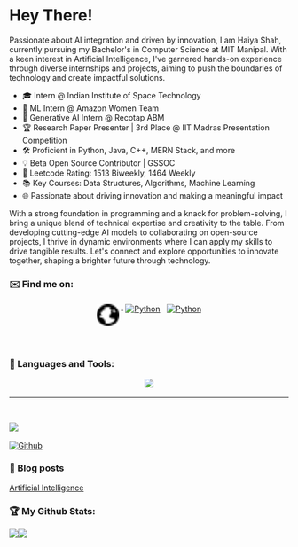 # Hey There!

Passionate about AI integration and driven by innovation, I am Haiya Shah, currently pursuing my Bachelor's in Computer Science at MIT Manipal. With a keen interest in Artificial Intelligence, I've garnered hands-on experience through diverse internships and projects, aiming to push the boundaries of technology and create impactful solutions.
<ul>
<li>🎓 Intern @ Indian Institute of Space Technology</li>
<li>💼 ML Intern @ Amazon Women Team</li>
<li>🔬 Generative AI Intern @ Recotap ABM</li>
<li>🏆 Research Paper Presenter | 3rd Place @ IIT Madras Presentation Competition</li>
<li>🛠️ Proficient in Python, Java, C++, MERN Stack, and more</li>
<li>💡 Beta Open Source Contributor | GSSOC</li>
<li>🎯 Leetcode Rating: 1513 Biweekly, 1464 Weekly </li>
<li>📚 Key Courses: Data Structures, Algorithms, Machine Learning</li>
<li>🌐 Passionate about driving innovation and making a meaningful impact</li>
</ul>
With a strong foundation in programming and a knack for problem-solving, I bring a unique blend of technical expertise and creativity to the table. From developing cutting-edge AI models to collaborating on open-source projects, I thrive in dynamic environments where I can apply my skills to drive tangible results. Let's connect and explore opportunities to innovate together, shaping a brighter future through technology.

### ✉️ Find me on:


<p align="center"> 
 <a href="https://github.com/haiyashah" target="_blank" rel="noopener noreferrer"> <img src="https://raw.githubusercontent.com/iconic/open-iconic/master/svg/globe.svg" alt="Python" height="40" style="vertical-align:top; margin:4px"> </a>
 <a href="https://www.linkedin.com/in/haiyashah/" target="_blank" rel="noopener noreferrer"> <img src="https://cdn.jsdelivr.net/npm/simple-icons@v3/icons/linkedin.svg" alt="Python" height="40" style="vertical-align:top; margin:4px"></a>
 <a href="haiya307@gmail.com"> <img src="https://cdn.jsdelivr.net/npm/simple-icons@v3/icons/gmail.svg" alt="Python" height="40" style="vertical-align:top; margin:4px"></a>
</p>

<br />

### 🧰 Languages and Tools:
<p align="center">
<a href = "https://github.com/haiyashah"><img src = "https://skillicons.dev/icons?i=python,java,kotlin,cpp,go,html,css,javascript,mysql,git,github,django,latex,matlab,c,tensorflow" height = 90></a>
<hr>

</p>

<br />

![](https://visitor-badge.laobi.icu/badge?page_id=haiyashah.haiyashah)

[![Github](https://img.shields.io/github/followers/haiyashah?label=Follow&style=social)](https://github.com/haiyashah)

### 📘 Blog posts
  [Artificial Intelligence](https://artificialintelligencehs.blogspot.com/)
  

### :trophy: My Github Stats:

<!--
![GitHub stats](https://readme-stats-cfgj2cxdy.vercel.app/api?username=haiyashah&count_private=true&show_icons=true&theme=tokyonight)
![Top Langs](https://readme-stats-cfgj2cxdy.vercel.app/api/top-langs/?username=haiyashah&hide=php&theme=tokyonight)
-->
<div>
<a href="https://github-readme-stats.vercel.app/api?username=haiyashah&theme=tokyonight">
  <img  align="left" src="https://github-readme-stats.vercel.app/api?username=haiyashah&count_private=true&show_icons=true&theme=tokyonight" />
</a>
<a href="https://github-readme-stats.vercel.app/api/top-langs/?username=haiyashah&hide=php&theme=tokyonight">
  <img align="left" src="https://github-readme-stats.vercel.app/api/top-langs/?username=haiyashah&hide=php&theme=tokyonight" />
</a>
</div>

          
